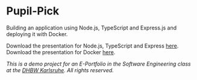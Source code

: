 # Pupil-Pick
Building an application using Node.js, TypeScript and Express.js and deploying it with Docker.

Download the presentation for Node.js, TypeScript and Express [here](https://github.com/Ordinateur-Hack/pupil-pick/raw/master/Node.js%20Pupil%20Pick%20compressed.pptx).<br>
Download the presentation for Docker [here](https://github.com/marcauberer/pupil-pick/raw/master/Docker%20Pupil%20Pick%20compressed.pptx).

*This is a demo project for an E-Portfolio in the Software Engineering class at the [DHBW Karlsruhe](https://www.karlsruhe.dhbw.de/startseite.html). All rights reserved.*
